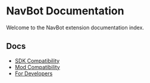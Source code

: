 # NavBot Documentation

Welcome to the NavBot extension documentation index.

## Docs

- [SDK Compatibility]
- [Mod Compatibility]
- [For Developers]

<!-- Links -->
[SDK Compatibility]: SDKS.md
[Mod Compatibility]: MODS.md
[For Developers]: developers/README.md
